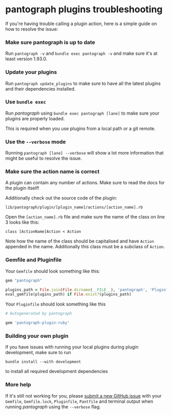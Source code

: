 # pantograph plugins troubleshooting

If you're having trouble calling a plugin action, here is a simple guide on how to resolve the issue:

### Make sure pantograph is up to date

Run `pantograph -v` and `bundle exec pantograph -v` and make sure it's at least version 1.93.0.

### Update your plugins

Run `pantograph update_plugins` to make sure to have all the latest plugins and their dependencies installed.

### Use `bundle exec`

Run _pantograph_ using `bundle exec pantograph [lane]` to make sure your plugins are properly loaded.

This is required when you use plugins from a local path or a git remote.

### Use the `--verbose` mode

Running `pantograph [lane] --verbose` will show a lot more information that might be useful to resolve the issue.

### Make sure the action name is correct

A plugin can contain any number of actions. Make sure to read the docs for the plugin itself!

Additionally check out the source code of the plugin:

```
lib/pantograph/plugin/[plugin_name]/actions/[action_name].rb
```

Open the `[action_name].rb` file and make sure the name of the class on line 3 looks like this:

```
class [ActionName]Action < Action
```

Note how the name of the class should be capitalised and have `Action` appended in the name. Additionally this class must be a subclass of `Action`.

### Gemfile and Pluginfile

Your `Gemfile` should look something like this:

```ruby
gem "pantograph"

plugins_path = File.join(File.dirname(__FILE__), 'pantograph', 'Pluginfile')
eval_gemfile(plugins_path) if File.exist?(plugins_path)
```

Your `Pluginfile` should look something like this

```ruby
# Autogenerated by pantograph

gem 'pantograph-plugin-ruby'
```

### Building your own plugin

If you have issues with running your local plugins during plugin development, make sure to run

```
bundle install --with development
```

to install all required development dependencies

### More help

If it's still not working for you, please [submit a new GitHub issue](https://github.com/johnknapprs/pantograph/issues/new) with your `Gemfile`, `Gemfile.lock`, `Pluginfile`, `Pantfile` and terminal output when running _pantograph_ using the `--verbose` flag.

